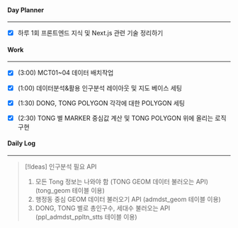 
#### Day Planner
---
- [x] 하루 1회 프론트엔드 지식 및 Next.js 관련 기술 정리하기


#### Work
---
- [x] (3:00) MCT01~04 데이터 배치작업
- [x] (1:00) 데이터분석&활용 인구분석 레이아웃 및 지도 베이스 세팅
- [x] (1:30) DONG, TONG POLYGON 각각에 대한 POLYGON 세팅
- [x] (2:30) TONG 별 MARKER 중심값 계산 및 TONG POLYGON 위에 올리는 로직 구현


#### Daily Log
---

> [!Ideas] 인구분석 필요 API
> 1. 모든 Tong 정보는 나와야 함 (TONG GEOM 데이터 불러오는 API) (tong_geom 테이블 이용)
> 2. 행정동 중심 GEOM 데이터 불러오기 API (admdst_geom 테이블 이용)
> 3. DONG, TONG 별로 총인구수, 세대수 불러오는 API (ppl_admdst_ppltn_stts 테이블 이용)



